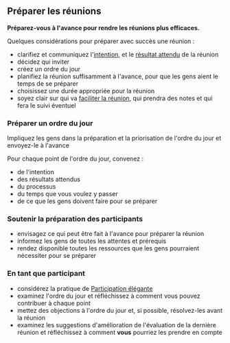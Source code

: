 ## Préparer les réunions

<summary>
<strong>Préparez-vous à l'avance pour rendre les réunions plus efficaces.</strong>
</summary>

Quelques considérations pour préparer avec succès une réunion :

- clarifiez et communiquez l'[intention](glossary:driver), et le [résultat attendu](glossary:intended-outcome) de la réunion
- décidez qui inviter 
- créez un ordre du jour
- planifiez la réunion suffisamment à l'avance, pour que les gens aient le temps de se préparer
- choisissez une durée appropriée pour la réunion 
- soyez clair sur qui va [faciliter la réunion](section:facilitate-meetings), qui prendra des notes et qui fera le suivi éventuel

### Préparer un ordre du jour

Impliquez les gens dans la préparation et la priorisation de l'ordre du jour et envoyez-le à l'avance

Pour chaque point de l'ordre du jour, convenez :

- de l'intention 
- des résultats attendus
- du processus
- du temps que vous voulez y passer 
- de ce que les gens doivent faire pour se préparer

### Soutenir la préparation des participants

- envisagez ce qui peut être fait à l'avance pour préparer la réunion
- informez les gens de toutes les attentes et prérequis
- rendez disponible toutes les ressources que les gens pourraient nécessiter pour se préparer

### En tant que participant

- considérez la pratique de [Participation élégante](section:artful-participation)
- examinez l'ordre du jour et réfléchissez à comment vous pouvez contribuer à chaque point
- mettez des objections à l'ordre du jour et, si possible, résolvez-les avant la réunion
- examinez les suggestions d'amélioration de l'évaluation de la dernière réunion et réfléchissez à comment **vous** pourriez les prendre en compte
